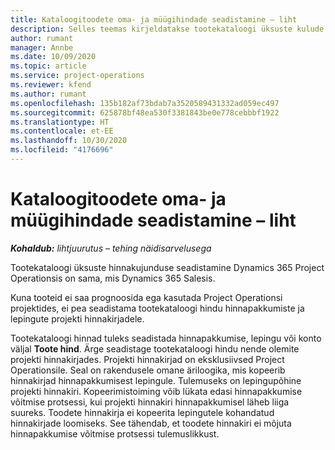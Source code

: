 ```yaml
---
title: Kataloogitoodete oma- ja müügihindade seadistamine – liht
description: Selles teemas kirjeldatakse tootekataloogi üksuste kulude ja müügihindade seadistamist.
author: rumant
manager: Annbe
ms.date: 10/09/2020
ms.topic: article
ms.service: project-operations
ms.reviewer: kfend
ms.author: rumant
ms.openlocfilehash: 135b182af73bdab7a3520589431332ad059ec497
ms.sourcegitcommit: 625878bf48ea530f3381843be0e778cebbbf1922
ms.translationtype: HT
ms.contentlocale: et-EE
ms.lasthandoff: 10/30/2020
ms.locfileid: "4176696"
---
```

# <a name="set-up-cost-and-sales-rates-for-catalog-products---lite"></a>Kataloogitoodete oma- ja müügihindade seadistamine – liht

_**Kohaldub:** lihtjuurutus – tehing näidisarvelusega_


Tootekataloogi üksuste hinnakujunduse seadistamine Dynamics 365 Project Operationsis on sama, mis Dynamics 365 Salesis.

Kuna tooteid ei saa prognoosida ega kasutada Project Operationsi projektides, ei pea seadistama tootekataloogi hindu hinnapakkumiste ja lepingute projekti hinnakirjadele.

Tootekataloogi hinnad tuleks seadistada hinnapakkumise, lepingu või konto väljal **Toote hind**. Ärge seadistage tootekataloogi hindu nende olemite projekti hinnakirjades. Projekti hinnakirjad on eksklusiivsed Project Operationsile. Seal on rakendusele omane äriloogika, mis kopeerib hinnakirjad hinnapakkumisest lepingule. Tulemuseks on lepingupõhine projekti hinnakiri. Kopeerimistoiming võib lükata edasi hinnapakkumise võitmise protsessi, kui projekti hinnakiri hinnapakkumisel läheb liiga suureks. Toodete hinnakirja ei kopeerita lepingutele kohandatud hinnakirjade loomiseks. See tähendab, et toodete hinnakiri ei mõjuta hinnapakkumise võitmise protsessi tulemuslikkust.
